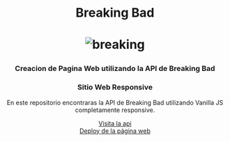 <div  align="center">
 <h1> Breaking Bad<h1>


 ![breaking](https://user-images.githubusercontent.com/70858276/194430845-28cf87bd-84ad-457e-a6f9-5b67454fbff5.jpg)

<h3>Creacion de Pagina Web utilizando la API de Breaking Bad</h3>

### Sitio Web Responsive


En este repositorio encontraras la API de Breaking Bad utilizando Vanilla JS completamente responsive.

[Visita la api](https://breakingbadapi.com)
<br>
[Deploy de la página web](https://breabad.netlify.app/)

</div>